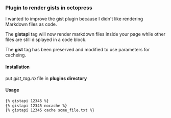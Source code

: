 ### Plugin to render gists in octopress

I wanted to improve the gist plugin because I didn't like rendering Markdown files as code.

The **gistapi** tag will now render markdown files inside your page while other files are still displayed in a code block.

The **gist** tag has been preserved and modified to use parameters for cacheing.

#### Installation

put *gist_tag.rb* file in **plugins directory**

#### Usage

``` markdown
{% gistapi 12345 %}
{% gistapi 12345 nocache %}
{% gistapi 12345 cache some_file.txt %}
```
